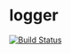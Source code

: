 # logger

[![Build Status](https://travis-ci.org/pixelsandbytes/logger.png?branch=master)](https://travis-ci.org/pixelsandbytes/logger)